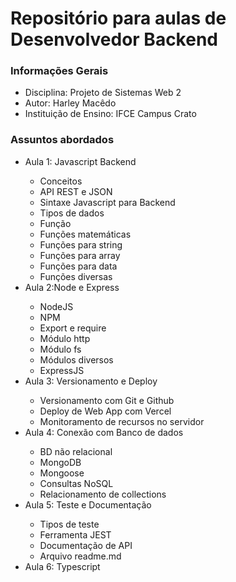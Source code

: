 <h1>Repositório para aulas de Desenvolvedor Backend</h1>

<h3>Informações Gerais</h3>
<ul>
    <li>Disciplina: Projeto de Sistemas Web 2</li>
    <li>Autor: Harley Macêdo</li>
    <li>Instituição de Ensino: IFCE Campus Crato</li>
</ul>

<h3>Assuntos abordados</h3>
<ul>
    <li>Aula 1: Javascript Backend</li>
        <ul>
            <li>Conceitos</li>
            <li>API REST e JSON</li>
            <li>Sintaxe Javascript para Backend</li>
            <li>Tipos de dados</li>
            <li>Função</li>
            <li>Funções matemáticas</li>
            <li>Funções para string</li>
            <li>Funções para array</li>
            <li>Funções para data</li>
            <li>Funções diversas</li>
        </ul>
    <li>Aula 2:Node e Express</li>
        <ul>
            <li>NodeJS</li>
            <li>NPM</li>
            <li>Export e require</li>
            <li>Módulo http</li>
            <li>Módulo fs</li>
            <li>Módulos diversos</li>
            <li>ExpressJS</li>
        </ul>
    <li>Aula 3: Versionamento e Deploy</li>
        <ul>
            <li>Versionamento com Git e Github</li>
            <li>Deploy de Web App com Vercel</li>
            <li>Monitoramento de recursos no servidor</li>
        </ul>
    <li>Aula 4: Conexão com Banco de dados</li>
        <ul>
            <li>BD não relacional</li>
            <li>MongoDB</li>
            <li>Mongoose</li>
            <li>Consultas NoSQL</li>
            <li>Relacionamento de collections</li>
        </ul>
    <li>Aula 5: Teste e Documentação</li>
        <ul>
            <li>Tipos de teste</li>
            <li>Ferramenta JEST</li>
            <li>Documentação de API</li>
            <li>Arquivo readme.md</li>
        </ul>
    <li>Aula 6: Typescript</li>
</ul>